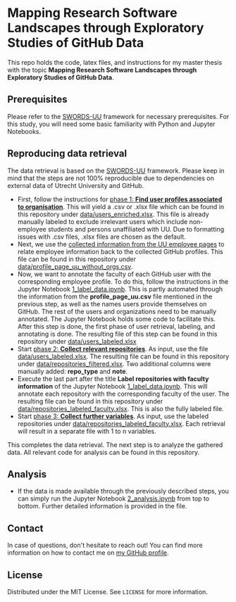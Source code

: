 # Mapping Research Software Landscapes through Exploratory Studies of GitHub Data

This repo holds the code, latex files, and instructions for my master thesis with the topic **Mapping Research Software Landscapes through Exploratory Studies of GitHub Data**. 

## Prerequisites 

Please refer to the [SWORDS-UU](https://github.com/UtrechtUniversity/SWORDS-UU) framework for necessary prerequisites. For this study, you will need some basic familiarity with Python and Jupyter Notebooks.

## Reproducing data retrieval

The data retrieval is based on the [SWORDS-UU](https://github.com/UtrechtUniversity/SWORDS-UU) framework. Please keep in mind that the steps are not 100% reproducible due to dependencies on external data of Utrecht University and GitHub.

- First, follow the instructions for [phase 1: **Find user profiles associated to organisation**](https://github.com/UtrechtUniversity/SWORDS-UU/blob/main/collect_users/README.md). This will yield a .csv or .xlsx file which can be found in this repository under [data/users_enriched.xlsx](/data/users_enriched.xlsx). This file is already manually labeled to exclude irrelevant users which include non-employee students and persons unaffiliated with UU. Due to formatting issues with .csv files, .xlsx files are chosen as the default.
- Next, we use the [collected information from the UU employee pages](https://github.com/UtrechtUniversity/SWORDS-UU/blob/main/collect_users/methods/profile_pages/results/profile_page_uu.csv) to relate employee information back to the collected GitHub profiles. This file can be found in this repository under [data/profile_page_uu_without_orgs.csv](/data/profile_page_uu_without_orgs.csv).
- Now, we want to annotate the faculty of each GitHub user with the corresponding employee profile. To do this, follow the instructions in the Jupyter Notebook [1_label_data.ipynb](/1_label_data.ipynb). This is partly automated through the information from the **profile_page_uu.csv** file mentioned in the previous step, as well as the names users provide themselves on GitHub. The rest of the users and organizations need to be manually annotated. The Jupyter Notebook holds some code to facilitate  this. After this step is done, the first phase of user retrieval, labeling, and annotating is done. The resulting file of this step can be found in this repository under [data/users_labeled.xlsx](/data/users_labeled.xlsx)
- Start [phase 2: **Collect relevant repositories**](https://github.com/UtrechtUniversity/SWORDS-UU/blob/main/collect_repositories/README.md). As input, use the file [data/users_labeled.xlsx](/data/users_labeled.xlsx). The resulting file can be found in this repository under [data/repositories_filtered.xlsx](/data/repositories_filtered.xlsx). Two additional columns were manually added: **repo_type** and **note**.
- Execute the last part after the title **Label repositories with faculty information** of the Jupyter Notebook [1_label_data.ipynb](/1_label_data.ipynb). This will annotate each repository with the corresponding faculty of the user. The resulting file can be found in this repository under [data/repositories_labeled_faculty.xlsx](/data/repositories_labeled_faculty.xlsx). This is also the fully labeled file.
- Start [phase 3: **Collect further variables**](https://github.com/UtrechtUniversity/SWORDS-UU/tree/main/collect_variables/README.md). As input, use the labeled repositories under [data/repositories_labeled_faculty.xlsx](/data/repositories_labeled_faculty.xlsx). Each retrieval will result in a separate file with 1 to n variables. 

This completes the data retrieval. The next step is to analyze the gathered data. All relevant code for analysis can be found in this repository.

## Analysis

- If the data is made available through the previously described steps, you can simply run the Jupyter Notebook [2_analysis.ipynb](/2_analysis.ipynb) from top to bottom. Further detailed information is provided in the file.


## Contact

In case of questions, don't hesitate to reach out! You can find more information on how to contact me on [my GitHub profile](https://github.com/kequach).

## License

Distributed under the MIT License. See `LICENSE` for more information.
